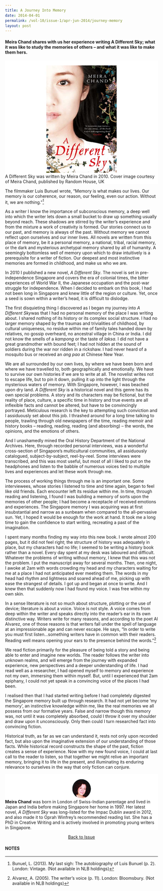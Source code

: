 ```yaml
---
title: A Journey Into Memory
date: 2014-04-01
permalink: /vol-10/issue-1/apr-jun-2014/journey-memory
layout: post
---
```

#### **Meira Chand** shares with us her experience writing A Different Sky; what it was like to study the memories of others – and what it was like to make them hers.

<div style="background-color: white;">
<br/>
<img src="/images/vol-10-issue-1/journey/A_Different_Sky.jpg">
A Different Sky was written by Meira Chand in 2010. Cover image courtesy of Meira Chand, published by Random House, UK</div>

The filmmaker Luis Bunuel wrote, “Memory is what makes our lives. Our memory is our coherence, our reason, our feeling, even our action. Without it, we are nothing.”[^1]

As a writer I know the importance of subconscious memory, a deep well into which the writer lets down a small bucket to draw up something usually beyond reach. These shadows are stirred by the writer’s experience and from the mixture a work of creativity is formed. Our stories connect us to our past, and memory is always of the past. Without memory we cannot reflect upon ourselves and our inner lives. All novels are written from this place of memory, be it a personal memory, a national, tribal, racial memory, or the dark and mysterious archetypal memory shared by all of humanity. A seemingly bottomless well of memory upon which to draw intuitively is a prerequisite for a writer of fiction. Our deepest and most instinctive memories are formed in childhood, and make us who we are.

In 2010 I published a new novel, <i>A Different Sky</i>. The novel is set in pre-independence Singapore and covers the era of colonial times, the bitter experiences of World War II, the Japanese occupation and the post-war struggle for independence. When I decided to embark on this book, I had not been long in Singapore and knew little of the region or culture. Yet, once a seed is sown within a writer’s head, it is difficult to dislodge.

The first disquieting thing I discovered as I began my journey into <i>A Different Sky</i>was that I had no personal memory of the place I was writing about. I shared nothing of its history or its complex social structure. I had no larger memory shaped by the traumas and trivialities of childhood, by cultural uniqueness, no residue within me of family tales handed down by relatives, no gossip overheard, no ancestral village in China or India. I did not know the smells of a <i>kampong</i> or the taste of <i>laksa</i>. I did not have a great grandmother with bound feet; I had not hidden at the sound of soldiers during the war nor ridden in a rickshaw. I had never heard of a mosquito bus or received an <i>ang pao</i> at Chinese New Year.

We are all surrounded by our own lives, by where we have been born and where we have travelled to, both geographically and emotionally. We have to survive our own histories if we are to write at all. The novelist writes not to escape life, but to pin it down, pulling it up into the light through the mysterious waters of memory. With Singapore, however, I was beached upon dry land. <i>A Different Sky</i> is a historical novel and this genre has its own special problems. A story and its characters may be fictional, but the reality of place, culture, a specific time in history and true events are all inflexible facts and cannot be altered, but have to be convincingly portrayed. Meticulous research is the key to attempting such conviction and I assiduously set about this job. I thrashed around for a long time talking to people, trawling through old newspapers of the time, reading memoir and history books – reading, reading, reading (and absorbing) – the words, the opinions, and the emotions of others.

And I unashamedly mined the Oral History Department of the National Archives. Here, through recorded personal interviews, was a wonderful cross-section of Singapore’s multicultural communities, all assiduously catalogued, subject-by-subject, reel-by-reel. Some interviews were transcribed, and this was most useful, but most of all I liked to put on the headphones and listen to the babble of numerous voices tied to multiple lives and experiences and let these work through me.

The process of working things through me is an important one. Some interviewees, whose stories I listened to time and time again, began to feel like old friends. Each encounter left its residue within me. In time, through reading and listening, I found I was building a memory of sorts upon the memories of other people; I had become a receptacle of received emotions and experiences. The Singapore memory I was acquiring was at first insubstantial and narrow as a sunbeam when compared to the all-pervasive sun. Yet, I hoped it would be enough for the work at hand. It took me a long time to gain the confidence to start writing, recreating a past of the imagination.

I spent many months finding my way into this new book. I wrote almost 200 pages, but it did not feel right; the structure of history was adequately in place, but my characters had no life; I seemed to be writing a history book rather than a novel. Every day spent at my desk was laboured and difficult. Whatever the problems of writing without memory, I knew that this was not the problem. I put the manuscript away for several months. Then, one night, I awoke at 2am with words crowding my head and my characters waiting for me at a place I had not anticipated ever meeting them. The words in my head had rhythm and lightness and soared ahead of me, picking up with ease the strangest of details. I got up and began at once to write. And I knew then that suddenly now I had found my voice. I was free within my own skin.

In a sense literature is not so much about structure, plotting or the use of device; literature is about a voice. Voice is not style. A voice comes from deep within the writer and speaks directly into the reader’s ear in its own distinctive way. Writers write for many reasons, and according to the poet Al Alvarez, one of those reasons is that writers fall under the spell of language at an impressionable age and can never escape. He says, “In order to write you must first listen...something writers have in common with their readers. Reading well means opening your ears to the presence behind the words.”[^2]

We read fiction primarily for the pleasure of being told a story and being able to enter and imagine new worlds. The reader follows the writer into unknown realms, and will emerge from the journey with expanded experience, new perspectives and a deeper understanding of life. I had read well as a researcher, I had opened myself to memory and experience not my own, immersing them within myself. But, until I experienced that 2am epiphany, I could not yet speak in a convincing voice of the places I had been.

I realised then that I had started writing before I had completely digested the Singapore memory built up through research. It had not yet become ‘my memory’, an instinctive knowledge within me, like the real memories we all possess from our formative years. False and narrow though this memory was, not until it was completely absorbed, could I throw it over my shoulder and draw upon it unconsciously. Only then could I turn researched fact into convincing fiction.

Historical truth, as far as we can understand it, rests not only upon recorded fact, but also upon the imaginative extension of our understanding of those facts. While historical record constructs the shape of the past, fiction creates a sense of experience. Now with my new found voice, I could at last call to the reader to listen, so that together we might relive an important memory, bringing it to life in the present, and illuminating its enduring relevance to ourselves in the way that only fiction can conjure. 

<div style="background-color: white;">
<br/>
<img src="/images/vol-10-issue-1/journey/Meira_Chand.jpg"><b>Meira Chand</b> was born in London of Swiss-Indian parentage and lived in Japan and India before making Singapore her home in 1997. Her latest novel, <i>A Different Sky</i> was long-listed for the Impac Dublin award in 2012, and also made it to Oprah Winfrey’s recommended reading list. She has a PhD in Creative Writing and is actively involved in promoting young writers in Singapore.</div>

<a href="https://biblioasia.nlb.gov.sg/vol-10/issue-1/apr-jun-2014/"><center>Back to Issue</center></a>

#### NOTES

[^1]: Bunuel, L. (2013). My last sigh: The autobiography of Luis Bunuel (p. 2). London: Vintage. (Not available in NLB holdings)

[^2]: Alvarez, A. (2005). The writer’s voice (p. 11). London: Bloomsbury. (Not available in NLB holdings)